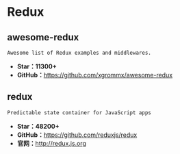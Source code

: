 # Redux

## awesome-redux

    Awesome list of Redux examples and middlewares.

* **Star：11300+**
* **GitHub：**<https://github.com/xgrommx/awesome-redux>

## redux

    Predictable state container for JavaScript apps

* **Star：48200+**
* **GitHub：**<https://github.com/reduxjs/redux>
* **官网：**<http://redux.js.org>
